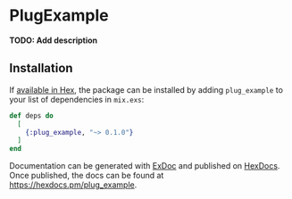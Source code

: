 # PlugExample

**TODO: Add description**

## Installation

If [available in Hex](https://hex.pm/docs/publish), the package can be installed
by adding `plug_example` to your list of dependencies in `mix.exs`:

```elixir
def deps do
  [
    {:plug_example, "~> 0.1.0"}
  ]
end
```

Documentation can be generated with [ExDoc](https://github.com/elixir-lang/ex_doc)
and published on [HexDocs](https://hexdocs.pm). Once published, the docs can
be found at <https://hexdocs.pm/plug_example>.

